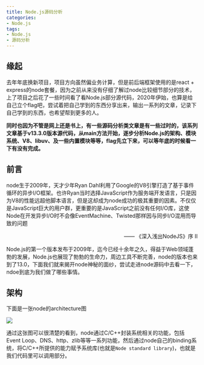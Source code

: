 ```yaml
---
title: Node.js源码分析
categories: 
- Node.js
tags:
- Node.js
- 源码分析
---
```


## 缘起

去年年底换新项目，项目方向虽然偏业务计算，但是前后端框架使用的是react + express的node套餐，因为之前从来没有仔细了解过node比较细节部分的技术，上了项目之后花了一些时间看了看Node.js部分源代码，2020年伊始，也算是给自己立个flag吧，尝试着把自己学到的东西分享出来，输出一系列的文章，记录下自己学到的东西，也希望帮到更多的人。

**同时也因为不管是网上还是书上，有一些源码分析类文章是有一些过时的，该系列文章基于v13.3.0版本源代码，从main方法开始，逐步分析Node.js的架构、模块系统、V8、libuv、及一些内置模块等等，flag先立下来，可以等年底的时候看一下有没有完成。**

## 前言

node生于2009年，天才少年Ryan Dahl利用了Google的V8引擎打造了基于事件循环的异步I/O框架。也许Ryan当时选择JavaScript作为服务端开发语言，只是因为V8的性能远超他脚本语言，但是这却成为node成功的极其重要的因素。不仅仅是JavaScript巨大的用户群，更重要的是JavaScript之前没有任何I/O库，这使Node在开发异步I/O时不会像EventMachine、Twisted那样因与同步I/O混用而导致的问题  
<div style="text-align: right"> —— 《深入浅出NodeJS》序 II </div>

Node.js的第一个版本发布于2009年，迄今已经十余年之久，得益于Web领域蓬勃的发展，Node.js也展现了勃勃的生命力，周边工具不断完善，node的版本也来到了13.0，下面我们就来揭开node神秘的面纱，尝试走进node源码中去看一下，ndoe到底为我们做了哪些事情。

## 架构

下面是一张node的architecture图

![](/images/node-source-code/node-architecture.jpeg)

通过这张图可以很清楚的看到，node通过C/C++封装系统相关的功能，包括Event Loop、DNS、http、zlib等等一系列功能，然后通过node自己的binding系统，将C/C++所提供的能力赋予系统库(也就是`Node standard library`)，也就是我们代码里可以调用部分。